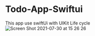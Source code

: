 # Todo-App-Swiftui
This app use swiftUi with UIKit Life cycle
![Screen Shot 2021-07-30 at 15 26 26](https://user-images.githubusercontent.com/74282183/127625182-39eaa5ae-efd0-4c84-b9cc-cfca4e3e353f.png)

